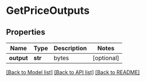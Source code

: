 # GetPriceOutputs

## Properties
Name | Type | Description | Notes
------------ | ------------- | ------------- | -------------
**output** | **str** | bytes | [optional] 

[[Back to Model list]](../README.md#documentation-for-models) [[Back to API list]](../README.md#documentation-for-api-endpoints) [[Back to README]](../README.md)

